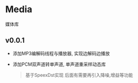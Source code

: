 # Media
媒体库

## v0.0.1

* 添加MP3编解码线程与播放器, 实现边解码边播放  
* 添加PCM双声道转单声道, 单声道重采样动态库  
	
	> 基于SpeexDst实现
	> 后面有需要再引入降噪,增益等功能
